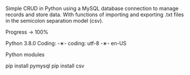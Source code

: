 Simple CRUD in Python using a MySQL database connection to manage records and store data. With functions of importing and exporting .txt files in the semicolon separation model (csv).

Progress -> 100%

Python 3.8.0
Coding: -∗- coding: utf-8 -∗-
en-US

Python modules

pip install pymysql
pip install csv

